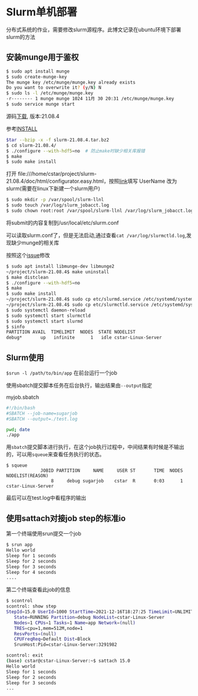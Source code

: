 # Slurm单机部署
分布式系统的作业，需要修改slurm源程序。此博文记录在ubuntu环境下部署slurm的方法

## 安装munge用于鉴权
```sh
$ sudo apt install munge
$ sudo create-munge-key 
The munge key /etc/munge/munge.key already exists
Do you want to overwrite it? (y/N) N
$ sudo ls -l /etc/munge/munge.key
-r-------- 1 munge munge 1024 11月 30 20:31 /etc/munge/munge.key
$ sudo service munge start
```

源码[下载](https://www.schedmd.com/downloads.php), 版本:21.08.4

参考[INSTALL](https://github.com/SchedMD/slurm/blob/master/INSTALL)

```sh
$tar --bzip -x -f slurm-21.08.4.tar.bz2 
$ cd slurm-21.08.4/
$ ./configure --with-hdf5=no  # 防止make时缺少相关库报错
$ make
$ sudo make install
```

打开 file:///home/cstar/project/slurm-21.08.4/doc/html/configurator.easy.html，按照[link](https://gist.github.com/ckandoth/2acef6310041244a690e4c08d2610423)填写 UserName 改为 slurm(需要在linux下新建一个slurm用户)

```sh
$ sudo mkdir -p /var/spool/slurm-llnl
$ sudo touch /var/log/slurm_jobacct.log
$ sudo chown root:root /var/spool/slurm-llnl /var/log/slurm_jobacct.log
```

将submit的内容复制到/usr/local/etc/slurm.conf 

可以读取slurm.conf了，但是无法启动,通过查看``cat /var/log/slurmctld.log``,发现缺少munge的相关库

按照这个[issue](https://github.com/mknoxnv/ubuntu-slurm/issues/3)修改

```sh
$ sudo apt install libmunge-dev libmunge2
~/project/slurm-21.08.4$ make uninstall
$ make distclean
$ ./configure --with-hdf5=no
$ make
$ sudo make install
~/project/slurm-21.08.4$ sudo cp etc/slurmd.service /etc/systemd/system
~/project/slurm-21.08.4$ sudo cp etc/slurmctld.service /etc/systemd/system
$ sudo systemctl daemon-reload 
$ sudo systemctl start slurmctld
$ sudo systemctl start slurmd
$ sinfo
PARTITION AVAIL  TIMELIMIT  NODES  STATE NODELIST
debug*       up   infinite      1   idle cstar-Linux-Server
```

## Slurm使用

``$srun -l /path/to/bin/app`` 在前台运行一个job

使用sbatch提交脚本任务在后台执行，输出结果由``--output``指定

myjob.sbatch
```bash
#!/bin/bash
#SBATCH --job-name=sugarjob
#SBATCH --output=./test.log

pwd; date
./app
```

用``sbatch``提交脚本进行执行，在这个job执行过程中，中间结果有时候是不输出的，可以用``squeue``来查看任务执行的状态。
```shell
$ squeue
             JOBID PARTITION     NAME     USER ST       TIME  NODES NODELIST(REASON)
                 8     debug sugarjob    cstar  R       0:03      1 cstar-Linux-Server
```
最后可以在test.log中看程序的输出

## 使用sattach对接job step的标准io

第一个终端使用srun提交一个job

```sh
$ srun app
Hello world
Sleep for 1 seconds
Sleep for 2 seconds
Sleep for 3 seconds
Sleep for 4 seconds
....
```

第二个终端查看此job的信息

```sh
$ scontrol
scontrol: show step
StepId=15.0 UserId=1000 StartTime=2021-12-16T18:27:25 TimeLimit=UNLIMITED
   State=RUNNING Partition=debug NodeList=cstar-Linux-Server
   Nodes=1 CPUs=1 Tasks=1 Name=app Network=(null)
   TRES=cpu=1,mem=512M,node=1
   ResvPorts=(null)
   CPUFreqReq=Default Dist=Block
   SrunHost:Pid=cstar-Linux-Server:3291982

scontrol: exit
(base) cstar@cstar-Linux-Server:~$ sattach 15.0
Hello world
Sleep for 1 seconds
Sleep for 2 seconds
Sleep for 3 seconds
...
```
